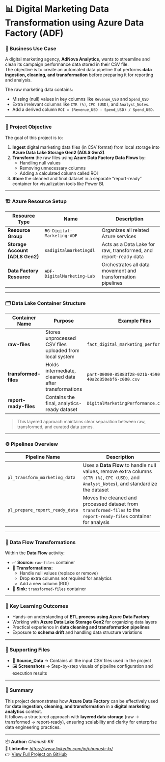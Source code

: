 # 📊 Digital Marketing Data Transformation using Azure Data Factory (ADF)

### 🎯 Business Use Case

A digital marketing agency, **AdNova Analytics**, wants to streamline and clean its campaign performance data stored in their CSV file.  
The objective is to create an automated data pipeline that performs **data ingestion, cleaning, and transformation** before preparing it for reporting and analysis.

The raw marketing data contains:
- Missing (null) values in key columns like `Revenue_USD` and `Spend_USD`
- Extra irrelevant columns like `CTR (%)`, `CPC (USD)`, and `Analyst_Notes`.
- Add a derived column `ROI = (Revenue_USD - Spend_USD) / Spend_USD`.

---

### 🧩 Project Objective

The goal of this project is to:
1. **Ingest** digital marketing data files (in CSV format) from local storage into **Azure Data Lake Storage Gen2 (ADLS Gen2)**.
2. **Transform** the raw files using **Azure Data Factory Data Flows** by:
   - Handling null values  
   - Removing unnecessary columns  
   - Adding a calculated column called ROI
3. **Store** the cleaned and final dataset in a separate “report-ready” container for visualization tools like Power BI.

---

### 🏗️ Azure Resource Setup

| Resource Type | Name | Description |
|----------------|------|--------------|
| **Resource Group** | `RG-Digital-Marketing-ADF` | Organizes all related Azure services |
| **Storage Account (ADLS Gen2)** | `sadigitalmarketingdl` | Acts as a Data Lake for raw, transformed, and report-ready data |
| **Data Factory Resource** | `ADF-DigitalMarketing-Lab` | Orchestrates all data movement and transformation pipelines |

---

### 🗂️ Data Lake Container Structure

| Container Name | Purpose | Example Files |
|----------------|----------|----------------|
| **raw-files** | Stores unprocessed CSV files uploaded from local system | `fact_digital_marketing_performance.csv` |
| **transformed-files** | Holds intermediate, cleaned data after transformations | `part-00000-85883f28-021b-4590-a27e-40a2d350ebf6-c000.csv` |
| **report-ready-files** | Contains the final, analytics-ready dataset | `DigitalMarketingPerformance.csv` |

> This layered approach maintains clear separation between raw, transformed, and curated data zones.

---

### ⚙️ Pipelines Overview

| Pipeline Name | Description |
|----------------|-------------|
| `pl_transform_marketing_data` | Uses a **Data Flow** to handle null values, remove extra columns `(CTR (%)`, `CPC (USD)`, and `Analyst_Notes`), and standardize the dataset |
| `pl_prepare_report_ready_data` | Moves the cleaned and processed dataset from `transformed-files` to the `report-ready-files` container for analysis |

---

### 🔄 Data Flow Transformations

Within the **Data Flow** activity:
- ✅ **Source:** `raw-files` container  
- 🧹 **Transformations:**
  - Handle null values (replace or remove)
  - Drop extra columns not required for analytics
  - Add a new column (ROI)
- 💾 **Sink:** `transformed-files` container

---

### 🧠 Key Learning Outcomes

- Hands-on understanding of **ETL process using Azure Data Factory**
- Working with **Azure Data Lake Storage Gen2** for organizing data layers
- Practical experience in **data cleaning and transformation pipelines**
- Exposure to **schema drift** and handling data structure variations

---

### 📸 Supporting Files

- 📂 **Source_Data** → Contains all the input CSV files used in the project  
- 🖼️ **Screenshots** → Step-by-step visuals of pipeline configuration and execution results  

---

### 🏁 Summary

This project demonstrates how **Azure Data Factory** can be effectively used for **data ingestion, cleaning, and transformation** in a **digital marketing analytics** context.  
It follows a structured approach with **layered data storage** (raw → transformed → report-ready), ensuring scalability and clarity for enterprise data engineering practices.

---

📦 **Author:** *Chanush KR*  
📧 **LinkedIn:** *https://www.linkedin.com/in/chanush-kr/*  
👉 [View Full Project on GitHub]([https://github.com/Chanushkr/Azure_Data_Factory_POC_Projects/tree/main/Project_3_Digital_Marketing_Data_Transformation](https://github.com/Chanushkr/Azure_Data_Factory_POC_Projects/tree/main/Project_3_Digital%20Marketing%20Data%20Transformation%20Pipeline))

